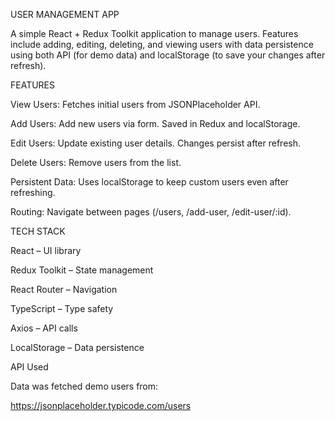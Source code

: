 USER MANAGEMENT APP

A simple React + Redux Toolkit application to manage users.
Features include adding, editing, deleting, and viewing users with data persistence using both API (for demo data) and localStorage (to save your changes after refresh).

FEATURES

View Users: Fetches initial users from JSONPlaceholder API.

Add Users: Add new users via form. Saved in Redux and localStorage.

Edit Users: Update existing user details. Changes persist after refresh.

Delete Users: Remove users from the list.

Persistent Data: Uses localStorage to keep custom users even after refreshing.

Routing: Navigate between pages (/users, /add-user, /edit-user/:id).

TECH STACK

React – UI library

Redux Toolkit – State management

React Router – Navigation

TypeScript – Type safety

Axios – API calls

LocalStorage – Data persistence

API Used

Data was fetched demo users from:

https://jsonplaceholder.typicode.com/users


